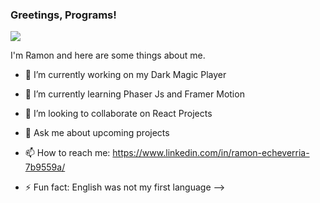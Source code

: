 ### Greetings, Programs!

![](https://www.vispronet.com/blog/wp-content/uploads/2018/07/200.gif)

I'm Ramon and here are some things about me.

- 🔭 I’m currently working on my Dark Magic Player
- 🌱 I’m currently learning Phaser Js and Framer Motion
- 👯 I’m looking to collaborate on React Projects

- 💬 Ask me about upcoming projects
- 📫 How to reach me: https://www.linkedin.com/in/ramon-echeverria-7b9559a/

- ⚡ Fun fact: English was not my first language
  -->
